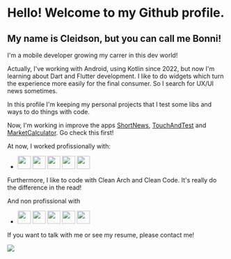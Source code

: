 # Hello! Welcome to my Github profile.
## My name is Cleidson, but you can call me Bonni!

I'm a mobile developer growing my carrer in this dev world!

Actually, I've working with Android, using Kotlin since 2022, but now I'm learning about Dart and Flutter development.
I like to do widgets which turn the experience more easily for the final consumer. So I search for UX/UI news sometimes.

In this profile I'm keeping my personal projects that I test some libs and ways to do things with code.

Now, I'm working in improve the apps [ShortNews](https://github.com/Bonnivaldo/ShortNews), [TouchAndTest](https://github.com/Bonnivaldo/TouchAndTest) and [MarketCalculator](). Go check this first! 

At now, I worked profissionally with: 
- <img src="https://cdn.jsdelivr.net/gh/devicons/devicon/icons/kotlin/kotlin-original.svg"  width="30" height="30"/>  <img src="https://cdn.jsdelivr.net/gh/devicons/devicon/icons/androidstudio/androidstudio-original.svg" width="30" height="30" /> <img src="https://cdn.jsdelivr.net/gh/devicons/devicon/icons/git/git-original.svg"  width="30" height="30"/> <img src="https://cdn.jsdelivr.net/gh/devicons/devicon/icons/figma/figma-original.svg" width="30" height="30"/> <img src="https://cdn.jsdelivr.net/gh/devicons/devicon/icons/confluence/confluence-original.svg" width="30" height="30"/>

Furthermore, I like to code with Clean Arch and Clean Code. It's really do the difference in the read!          
     
And non profissional with
- <img src="https://cdn.jsdelivr.net/gh/devicons/devicon/icons/dart/dart-original.svg"  width="30" height="30"/>  <img src="https://cdn.jsdelivr.net/gh/devicons/devicon/icons/flutter/flutter-original.svg"  width="30" height="30"/>  <img src="https://cdn.jsdelivr.net/gh/devicons/devicon/icons/python/python-original.svg"  width="30" height="30"/>  <img src="https://cdn.jsdelivr.net/gh/devicons/devicon/icons/vscode/vscode-original.svg"  width="30" height="30"/>  <img src="https://cdn.jsdelivr.net/gh/devicons/devicon/icons/gimp/gimp-original.svg" width="30" height="30" />
   

If you want to talk with me or see my resume, please contact me!

<a href="https://www.linkedin.com/in/cleidsonbononi" target="_blank"><img loading="lazy" src="https://img.shields.io/badge/-LinkedIn-%230077B5?style=for-the-badge&logo=linkedin&logoColor=white" target="_blank"></a>
